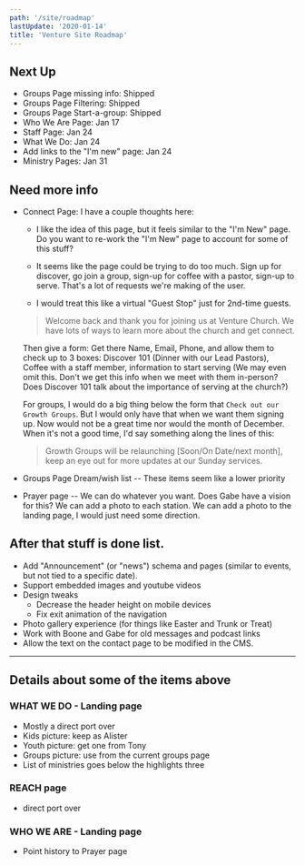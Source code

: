 ```yaml
---
path: '/site/roadmap'
lastUpdate: '2020-01-14'
title: 'Venture Site Roadmap'
---
```


## Next Up

-   Groups Page missing info: Shipped
-   Groups Page Filtering: Shipped
-   Groups Page Start-a-group: Shipped
-   Who We Are Page: Jan 17
-   Staff Page: Jan 24
-   What We Do: Jan 24
-   Add links to the "I'm new" page: Jan 24
-   Ministry Pages: Jan 31

## Need more info

-   Connect Page: I have a couple thoughts here:

    -   I like the idea of this page, but it feels similar to the "I'm New" page. Do you want to re-work the "I'm New" page to account for some of this stuff?
    -   It seems like the page could be trying to do too much. Sign up for discover, go join a group, sign-up for coffee with a pastor, sign-up to serve. That's a lot of requests we're making of the user.

    -   I would treat this like a virtual "Guest Stop" just for 2nd-time guests.

    > Welcome back and thank you for joining us at Venture Church. We have lots of ways to learn more about the church and get connect.

    Then give a form: Get there Name, Email, Phone, and allow them to check up to 3 boxes: Discover 101 (Dinner with our Lead Pastors), Coffee with a staff member, information to start serving (We may even omit this. Don't we get this info when we meet with them in-person? Does Discover 101 talk about the importance of serving at the church?)

    For groups, I would do a big thing below the form that `Check out our Growth Groups`. But I would only have that when we want them signing up. Now would not be a great time nor would the month of December. When it's not a good time, I'd say something along the lines of this:

    > Growth Groups will be relaunching [Soon/On Date/next month], keep an eye out for more updates at our Sunday services.

-   Groups Page Dream/wish list -- These items seem like a lower priority
-   Prayer page -- We can do whatever you want. Does Gabe have a vision for this? We can add a photo to each station. We can add a photo to the landing page, I would just need some direction.

## After that stuff is done list.

-   Add "Announcement" (or "news") schema and pages (similar to events, but not tied to a specific date).
-   Support embedded images and youtube videos
-   Design tweaks
    -   Decrease the header height on mobile devices
    -   Fix exit animation of the navigation
-   Photo gallery experience (for things like Easter and Trunk or Treat)
-   Work with Boone and Gabe for old messages and podcast links
-   Allow the text on the contact page to be modified in the CMS.

---

## Details about some of the items above

### WHAT WE DO - Landing page

-   Mostly a direct port over
-   Kids picture: keep as Alister
-   Youth picture: get one from Tony
-   Groups picture: use from the current groups page
-   List of ministries goes below the highlights three

### REACH page

-   direct port over

### WHO WE ARE - Landing page

-   Point history to Prayer page
